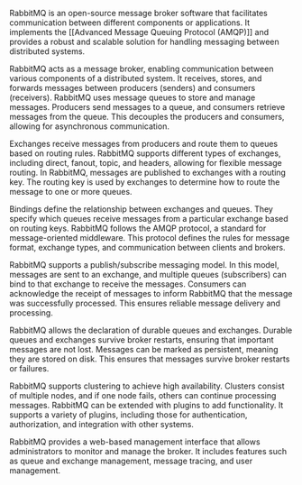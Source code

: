 RabbitMQ is an open-source message broker software that facilitates communication between different components or applications. It implements the [[Advanced Message Queuing Protocol (AMQP)]] and provides a robust and scalable solution for handling messaging between distributed systems.

RabbitMQ acts as a message broker, enabling communication between various components of a distributed system. It receives, stores, and forwards messages between producers (senders) and consumers (receivers). RabbitMQ uses message queues to store and manage messages. Producers send messages to a queue, and consumers retrieve messages from the queue. This decouples the producers and consumers, allowing for asynchronous communication.

Exchanges receive messages from producers and route them to queues based on routing rules. RabbitMQ supports different types of exchanges, including direct, fanout, topic, and headers, allowing for flexible message routing. In RabbitMQ, messages are published to exchanges with a routing key. The routing key is used by exchanges to determine how to route the message to one or more queues.

Bindings define the relationship between exchanges and queues. They specify which queues receive messages from a particular exchange based on routing keys. RabbitMQ follows the AMQP protocol, a standard for message-oriented middleware. This protocol defines the rules for message format, exchange types, and communication between clients and brokers.

RabbitMQ supports a publish/subscribe messaging model. In this model, messages are sent to an exchange, and multiple queues (subscribers) can bind to that exchange to receive the messages. Consumers can acknowledge the receipt of messages to inform RabbitMQ that the message was successfully processed. This ensures reliable message delivery and processing.

RabbitMQ allows the declaration of durable queues and exchanges. Durable queues and exchanges survive broker restarts, ensuring that important messages are not lost. Messages can be marked as persistent, meaning they are stored on disk. This ensures that messages survive broker restarts or failures.

RabbitMQ supports clustering to achieve high availability. Clusters consist of multiple nodes, and if one node fails, others can continue processing messages. RabbitMQ can be extended with plugins to add functionality. It supports a variety of plugins, including those for authentication, authorization, and integration with other systems.

RabbitMQ provides a web-based management interface that allows administrators to monitor and manage the broker. It includes features such as queue and exchange management, message tracing, and user management.